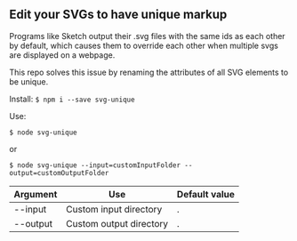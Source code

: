 ## Edit your SVGs to have unique markup

Programs like Sketch output their .svg files with the same ids as each other by default, which causes them to override each other when multiple svgs are displayed on a webpage.

This repo solves this issue by renaming the attributes of all SVG elements to be unique.

Install:
`$ npm i --save svg-unique`

Use:

`$ node svg-unique`

or

`$ node svg-unique --input=customInputFolder --output=customOutputFolder`

| Argument | Use                     | Default value |
| -------- | ----------------------- | ------------- |
| --input  | Custom input directory  | .             |
| --output | Custom output directory | .             |
